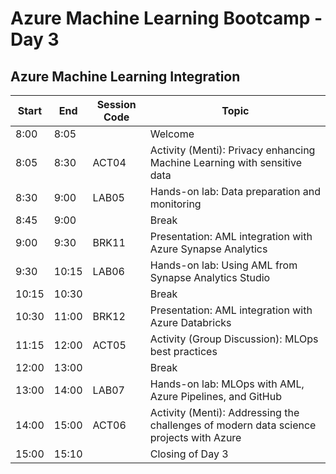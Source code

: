 # Azure Machine Learning Bootcamp - Day 3

## Azure Machine Learning Integration

| Start | End | Session Code | Topic |
| ------------------------ | --- | --- | --- |
| 8:00                     | 8:05 | | Welcome |
| 8:05                     | 8:30 | ACT04 | Activity (Menti): Privacy enhancing Machine Learning with sensitive data |
| 8:30                     | 9:00 | LAB05 | Hands-on lab: Data preparation and monitoring
| 8:45                     | 9:00 | | Break |
| 9:00                     | 9:30 | BRK11 | Presentation: AML integration with Azure Synapse Analytics |
| 9:30                     | 10:15 | LAB06| Hands-on lab: Using AML from Synapse Analytics Studio |
| 10:15                    | 10:30 | | Break |
| 10:30                    | 11:00 | BRK12 | Presentation: AML integration with Azure Databricks |
| 11:15                    | 12:00 | ACT05 | Activity (Group Discussion): MLOps best practices |
| 12:00                    | 13:00 | | Break |
| 13:00                    | 14:00 | LAB07 | Hands-on lab: MLOps with AML, Azure Pipelines, and GitHub |
| 14:00                    | 15:00 | ACT06 | Activity (Menti): Addressing the challenges of modern data science projects with Azure |
| 15:00                    | 15:10 | | Closing of Day 3 |